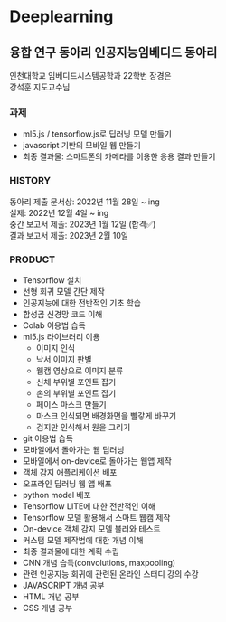 # Deeplearning
## 융합 연구 동아리 인공지능임베디드 동아리 ##

인천대학교 임베디드시스템공학과 22학번 장경은  
강석훈 지도교수님

### 과제 ###  
- ml5.js / tensorflow.js로 딥러닝 모델 만들기  
- javascript 기반의 모바일 웹 만들기  
- 최종 결과물: 스마트폰의 카메라를 이용한 응용 결과 만들기

### HISTORY ###
동아리 제출 문서상: 2022년 11월 28일 ~ ing  
실제: 2022년 12월 4일 ~ ing  
중간 보고서 제출: 2023년 1월 12일 (합격✅)  
결과 보고서 제출: 2023년 2월 10일

### PRODUCT ###
- Tensorflow 설치
- 선형 회귀 모델 간단 제작
- 인공지능에 대한 전반적인 기초 학습
- 합성곱 신경망 코드 이해
- Colab 이용법 습득
- ml5.js 라이브러리 이용
  - 이미지 인식
  - 낙서 이미지 판별
  - 웹캠 영상으로 이미지 분류
  - 신체 부위별 포인트 잡기
  - 손의 부위별 포인트 잡기
  - 페이스 마스크 만들기
  - 마스크 인식되면 배경화면을 빨갛게 바꾸기
  - 검지만 인식해서 원을 그리기
- git 이용법 습득
- 모바일에서 돌아가는 웹 딥러닝
- 모바일에서 on-device로 돌아가는 웹앱 제작
- 객체 감지 애플리케이션 배포
- 오프라인 딥러닝 웹 앱 배포
- python model 배포
- Tensorflow LITE에 대한 전반적인 이해
- Tensorflow 모델 활용해서 스마트 웹캠 제작
- On-device 객체 감지 모델 불러와 테스트
- 커스텀 모델 제작법에 대한 개념 이해
- 최종 결과물에 대한 계획 수립
- CNN 개념 습득(convolutions, maxpooling)
- 관련 인공지능 회귀에 관련된 온라인 스터디 강의 수강
- JAVASCRIPT 개념 공부
- HTML 개념 공부
- CSS 개념 공부

